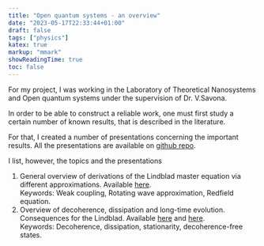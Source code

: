```yaml
---
title: "Open quantum systems - an overview"
date: "2023-05-17T22:33:44+01:00"
draft: false
tags: ["physics"]
katex: true
markup: "mmark" 
showReadingTime: true
toc: false
---
```


For my project, I was working in the Laboratory of Theoretical Nanosystems and Open quantum systems under 
the supervision of Dr. V.Savona. 

In order to be able to construct a reliable work, one must first 
study a certain number of known results, that is described in the literature.

For that, I created a number of presentations concerning the important results.
All the presentations are available on [github repo](https://github.com/leokruglikov/open_systems).

I list, however, the topics and the presentations
1. General overview of derivations of the Lindblad master equation via different approximations. Available [here](https://github.com/leokruglikov/open_systems/blob/main/1/prez.pdf).\
Keywords: Weak coupling, Rotating wave approximation, Redfield equation.
2. Overview of decoherence, dissipation and long-time evolution. Consequences for the Lindblad. 
Available [here](https://github.com/leokruglikov/open_systems/blob/main/2/prez.pdf) and [here](https://github.com/leokruglikov/open_systems/blob/main/3/prez.pdf).\
Keywords: Decoherence, dissipation, stationarity, decoherence-free states.




